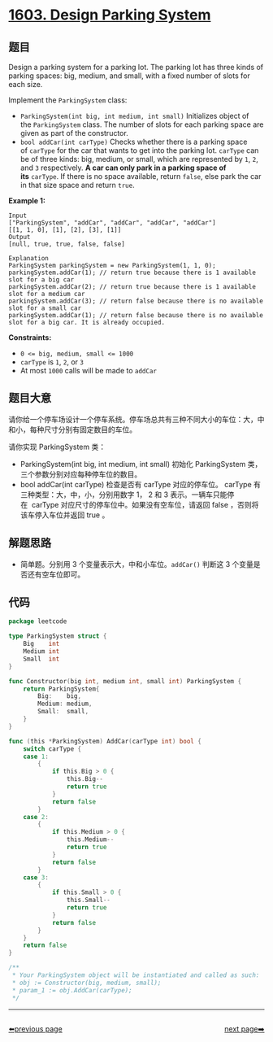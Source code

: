 # [1603. Design Parking System](https://leetcode.com/problems/design-parking-system/)


## 题目

Design a parking system for a parking lot. The parking lot has three kinds of parking spaces: big, medium, and small, with a fixed number of slots for each size.

Implement the `ParkingSystem` class:

- `ParkingSystem(int big, int medium, int small)` Initializes object of the `ParkingSystem` class. The number of slots for each parking space are given as part of the constructor.
- `bool addCar(int carType)` Checks whether there is a parking space of `carType` for the car that wants to get into the parking lot. `carType` can be of three kinds: big, medium, or small, which are represented by `1`, `2`, and `3` respectively. **A car can only park in a parking space of its** `carType`. If there is no space available, return `false`, else park the car in that size space and return `true`.

**Example 1:**

```
Input
["ParkingSystem", "addCar", "addCar", "addCar", "addCar"]
[[1, 1, 0], [1], [2], [3], [1]]
Output
[null, true, true, false, false]

Explanation
ParkingSystem parkingSystem = new ParkingSystem(1, 1, 0);
parkingSystem.addCar(1); // return true because there is 1 available slot for a big car
parkingSystem.addCar(2); // return true because there is 1 available slot for a medium car
parkingSystem.addCar(3); // return false because there is no available slot for a small car
parkingSystem.addCar(1); // return false because there is no available slot for a big car. It is already occupied.
```

**Constraints:**

- `0 <= big, medium, small <= 1000`
- `carType` is `1`, `2`, or `3`
- At most `1000` calls will be made to `addCar`

## 题目大意

请你给一个停车场设计一个停车系统。停车场总共有三种不同大小的车位：大，中和小，每种尺寸分别有固定数目的车位。

请你实现 ParkingSystem 类：

- ParkingSystem(int big, int medium, int small) 初始化 ParkingSystem 类，三个参数分别对应每种停车位的数目。
- bool addCar(int carType) 检查是否有 carType 对应的停车位。 carType 有三种类型：大，中，小，分别用数字 1， 2 和 3 表示。一辆车只能停在  carType 对应尺寸的停车位中。如果没有空车位，请返回 false ，否则将该车停入车位并返回 true 。

## 解题思路

- 简单题。分别用 3 个变量表示大，中和小车位。`addCar()` 判断这 3 个变量是否还有空车位即可。

## 代码

```go
package leetcode

type ParkingSystem struct {
	Big    int
	Medium int
	Small  int
}

func Constructor(big int, medium int, small int) ParkingSystem {
	return ParkingSystem{
		Big:    big,
		Medium: medium,
		Small:  small,
	}
}

func (this *ParkingSystem) AddCar(carType int) bool {
	switch carType {
	case 1:
		{
			if this.Big > 0 {
				this.Big--
				return true
			}
			return false
		}
	case 2:
		{
			if this.Medium > 0 {
				this.Medium--
				return true
			}
			return false
		}
	case 3:
		{
			if this.Small > 0 {
				this.Small--
				return true
			}
			return false
		}
	}
	return false
}

/**
 * Your ParkingSystem object will be instantiated and called as such:
 * obj := Constructor(big, medium, small);
 * param_1 := obj.AddCar(carType);
 */
```



----------------------------------------------
<div style="display: flex;justify-content: space-between;align-items: center;">
<p><a href="https://books.halfrost.com/leetcode/ChapterFour/1600~1699/1600.Throne-Inheritance/">⬅️previous page</a></p>
<p><a href="https://books.halfrost.com/leetcode/ChapterFour/1600~1699/1608.Special-Array-With-X-Elements-Greater-Than-or-Equal-X/">next page➡️</a></p>
</div>
